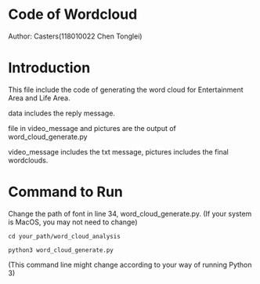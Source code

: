 Code of Wordcloud
=====================
Author: Casters(118010022 Chen Tonglei)

# Introduction

This file include the code of generating the word cloud for Entertainment Area and Life Area.

data includes the reply message.

file in video_message and pictures are the output of word_cloud_generate.py

video_message includes the txt message, pictures includes the final wordclouds.

# Command to Run

Change the path of font in line 34, word_cloud_generate.py. (If your system is MacOS, you may not need to change)

`cd your_path/word_cloud_analysis`

`python3 word_cloud_generate.py`

(This command line might change according to your way of running Python 3)




